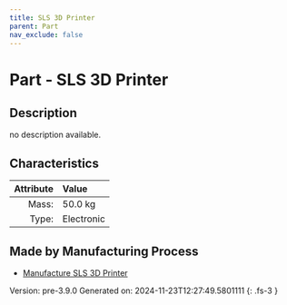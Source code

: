 ```yaml
---
title: SLS 3D Printer
parent: Part
nav_exclude: false
---
```

# Part - SLS 3D Printer

## Description
no description available.

## Characteristics

| Attribute      | Value |
|--------:|:------|
|Mass:|50.0 kg|
|Type:|Electronic|

## Made by Manufacturing Process

- [Manufacture SLS 3D Printer](../process/manufacture-sls-3d-printer.html)



Version: pre-3.9.0 Generated on: 2024-11-23T12:27:49.5801111
{: .fs-3 }

